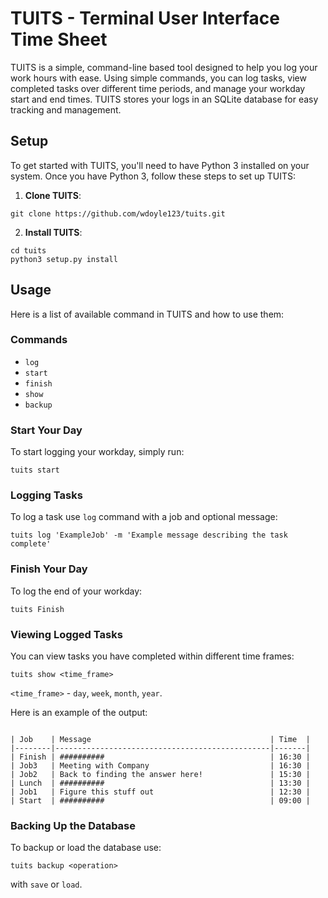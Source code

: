 # TUITS - Terminal User Interface Time Sheet

TUITS is a simple, command-line based tool designed to help you log your work hours with ease. Using simple commands, you can log tasks, view completed tasks over different time periods, and manage your workday start and end times. TUITS stores your logs in an SQLite database for easy tracking and management.

## Setup

To get started with TUITS, you'll need to have Python 3 installed on your system. Once you have Python 3, follow these steps to set up TUITS:

1. **Clone TUITS**: 
```
git clone https://github.com/wdoyle123/tuits.git
```

2. **Install TUITS**:
```
cd tuits 
python3 setup.py install
```

## Usage
Here is a list of available command in TUITS and how to use them:

### Commands
- `log`
- `start`
- `finish`
- `show`
- `backup`

### Start Your Day
To start logging your workday, simply run:

```
tuits start
```

### Logging Tasks 
To log a task use `log` command with a job and optional message:

```
tuits log 'ExampleJob' -m 'Example message describing the task complete'
```

### Finish Your Day
To log the end of your workday:

```
tuits Finish
```

### Viewing Logged Tasks 
You can view tasks you have completed within different time frames:

```
tuits show <time_frame>
```
`<time_frame>` - `day`, `week`, `month`, `year`.

Here is an example of the output:

```

| Job    | Message                                        | Time  |
|--------|------------------------------------------------|-------|
| Finish | ##########                                     | 16:30 |
| Job3   | Meeting with Company                           | 16:30 |
| Job2   | Back to finding the answer here!               | 15:30 |
| Lunch  | ##########                                     | 13:30 |
| Job1   | Figure this stuff out                          | 12:30 |
| Start  | ##########                                     | 09:00 |

```

### Backing Up the Database
To backup or load the database use:

```
tuits backup <operation>
```

with `save` or `load`.

